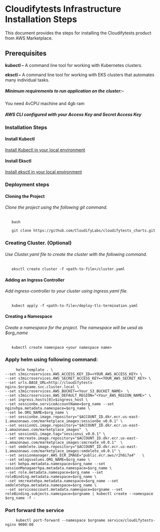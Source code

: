 # Cloudifytests Infrastructure Installation Steps


This document provides the steps for installing the Cloudifytests product from AWS Marketplace.

## Prerequisites
**kubectl –** A command line tool for working with Kubernetes clusters.

**eksctl –** A command line tool for working with EKS clusters that automates many individual tasks.

##### Minimum requirements to run application on the cluster:-

   You need 4vCPU machine and 4gb ram
   
##### AWS CLI configured with your Access Key and Secret Access Key

### Installation Steps
   
#### Install Kubectl
[Install Kubectl in your local environment](https://kubernetes.io/docs/tasks/tools/)

#### Install Eksctl
[Install eksctl in your local environment](https://docs.aws.amazon.com/eks/latest/userguide/eksctl.html)


### Deployment steps

#### Cloning the Project

###### Clone the project using the following git command.

       bash
       
       git clone https://github.com/CloudifyLabs/cloudifytests_charts.git
       
### Creating Cluster. (Optional)

###### Use Cluster.yaml file to create the cluster with the following command.

       eksctl create cluster -f <path-to-file>/cluster.yaml
             
       
#### Adding an Ingress Controller
      
###### Add ingress-controller to your cluster using ingress.yaml file.

       kubect apply -f <path-to-file>/deploy-tls-termination.yaml 
       
#### Creating a Namespace 

###### Create a namespace for the project. The namespace will be uesd as $org_name

       kubectl create namespace <your namespace name>
   

### Apply helm using following command:

         helm template . \
    --set s3microservices.AWS_ACCESS_KEY_ID=<YOUR_AWS_ACCESS_KEY> \
    --set s3microservices.AWS_SECRET_ACCESS_KEY=<YOUR_AWS_SECRET_KEY> \
    --set urls.BASE_URL=http://cloudifytests-nginx.$orgname.svc.cluster.local \
    --set s3microservices.AWS_BUCKET=<Your_S3_BUCKET_NAME>  \
    --set s3microservices.AWS_DEFAULT_REGION="<Your_AWS_REGION_NAME>" \
    --set ingress.hosts[0]=$ingress_host \
    --set sessionbe.serviceAccountName=$org_name --set nginxhpa.metadata.namespace=$org_name \
    --set be.ORG_NAME=$org_name \
    --set sessionbe.image.repository="$ACCOUNT_ID.dkr.ecr.us-east-1.amazonaws.com/marketplace_images:sessionbe_v0.0.1" \
    --set sessionUi.image.repository="$ACCOUNT_ID.dkr.ecr.us-east-1.amazonaws.com/marketplace_images"  \
    --set sessionUi.image.tag="sessionui_v0.0.1" \
    --set smcreate.image.repository="$ACCOUNT_ID.dkr.ecr.us-east-1.amazonaws.com/marketplace_images:smcreate_v0.0.1"  \
    --set smdelete.image.repository="$ACCOUNT_ID.dkr.ecr.us-east-1.amazonaws.com/marketplace_images:smdelete_v0.0.1" \
    --set sessionmanager.AWS_ECR_IMAGE="public.ecr.aws/r2h8i7a4"   \
    --set smlogsvalues.ORG_NAME=$org_name \
    --set behpa.metadata.namespace=$org_name --set sessionManagaerhpa.metadata.namespace=$org_name \
    --set role.metadata.namespace=$org_name --set roleBinding.metadata.namespace=$org_name \
    --set smcreatehpa.metadata.namespace=$org_name --set smdeletehpa.metadata.namespace=$org_name \
    --set serviceaccount.metadata.namespace=$orgname --set roleBinding.subjects.namespace=$orgname | kubectl create --namespace $org_name -f -


   

   
### Port forward the service 
   
         kubectl port-forward --namespace $orgname service/cloudifytests-nginx 9000:80
   

